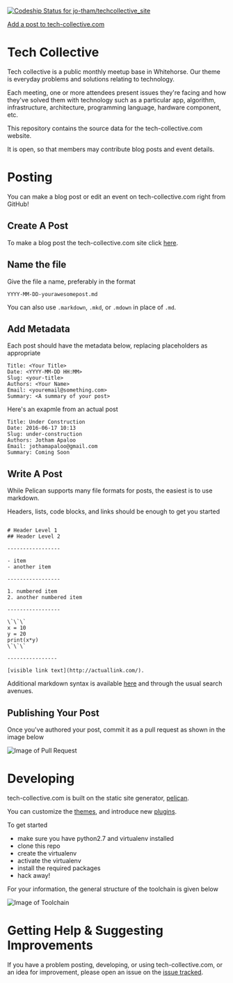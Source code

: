 [![Codeship Status for jo-tham/techcollective_site](https://codeship.com/projects/adbc0860-16e2-0134-793d-3e8c5d75eee7/status?branch=master)](https://codeship.com/projects/158466)

[Add a post to tech-collective.com](https://github.com/jo-tham/techcollective_site/new/master/content/blog)

# Tech Collective

Tech collective is a public monthly meetup base in Whitehorse. Our theme is
everyday problems and solutions relating to technology.

Each meeting, one or more attendees present issues they're facing and how
they've solved them with technology such as a particular app, algorithm,
infrastructure, architecture, programming language, hardware component, etc.

This repository contains the source data for the tech-collective.com website.

It is open, so that members may contribute blog posts and event details.

# Posting
You can make a blog post or edit an event on tech-collective.com right from GitHub!

## Create A Post

To make a blog post the tech-collective.com site click
[here](https://github.com/jo-tham/techcollective_site/new/master/content/blog).

## Name the file

Give the file a name, preferably in the format

`YYYY-MM-DD-yourawesomepost.md`

You can also use `.markdown`, `.mkd`, or `.mdown` in place of `.md`.

## Add Metadata

Each post should have the metadata below, replacing placeholders as appropriate

```
Title: <Your Title>
Date: <YYYY-MM-DD HH:MM>
Slug: <your-title>
Authors: <Your Name>
Email: <youremail@something.com>
Summary: <A summary of your post>
```

Here's an exapmle from an actual post

```
Title: Under Construction
Date: 2016-06-17 10:13
Slug: under-construction
Authors: Jotham Apaloo
Email: jothamapaloo@gmail.com
Summary: Coming Soon
```

## Write A Post

While Pelican supports many file formats for posts, the easiest is to use markdown.

Headers, lists, code blocks, and links should be enough to get you started

```

# Header Level 1
## Header Level 2

-----------------

- item
- another item

-----------------

1. numbered item
2. another numbered item

-----------------

\`\`\` 
x = 10
y = 20
print(x*y)
\`\`\`

----------------

[visible link text](http://actuallink.com/).

```

Additional markdown syntax is available
[here](https://guides.github.com/features/mastering-markdown/) and through the
usual search avenues.

## Publishing Your Post

Once you've authored your post, commit it as a pull request as shown in the
image below

![Image of Pull Request](https://raw.githubusercontent.com/jo-tham/techcollective_site/readme/content/images/publish.png)

# Developing

tech-collective.com is built on the static site generator,
[pelican](http://docs.getpelican.com/en/3.6.3/).

You can customize the [themes](https://github.com/getpelican/pelican-themes/),
and introduce new [plugins](https://github.com/getpelican/pelican-plugins).

To get started

- make sure you have python2.7 and virtualenv installed
- clone this repo
- create the virtualenv
- activate the virtualenv
- install the required packages
- hack away!

For your information, the general structure of the toolchain is given below

![Image of Toolchain](https://raw.githubusercontent.com/jo-tham/techcollective_site/readme/content/images/publish.png)

# Getting Help & Suggesting Improvements

If you have a problem posting, developing, or using tech-collective.com, or an
idea for improvement, please open an issue on the
[issue tracked](https://github.com/jo-tham/techcollective_site/issues).
